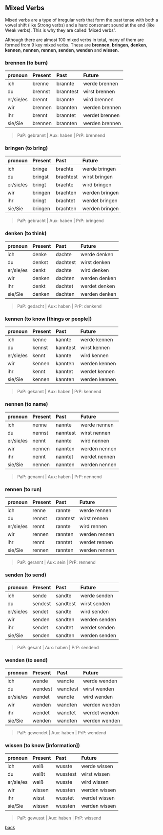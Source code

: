 ## Mixed Verbs

Mixed verbs are a type of irregular verb that form the past tense with both a vowel shift (like Strong verbs) and a hard consonant sound at the end (like Weak verbs). This is why they are called 'Mixed verbs'.

Although there are almost 100 mixed verbs in total, many of them are formed from 9 key mixed verbs. These are **brennen**, **bringen**, **denken**, **kennen**, **nennen**, **rennen**, **senden**, **wenden** and **wissen**.

### brennen (to burn)

| pronoun    | Present    | Past       | Future |
|:-----------|:-----------|:-----------|:--------|
| ich        | brenne     | brannte    | werde brennen  |
| du         | brennst    | branntest  | wirst brennen  |
| er/sie/es  | brennt     | brannte    | wird brennen   |
| wir        | brennen    | brannten   | werden brennen |
| ihr        | brennt     | branntet   | werdet brennen |
| sie/Sie    | brennen    | brannten   | werden brennen |

> PaP: gebrannt | Aux: haben  | PrP: brennend

### bringen (to bring)

| pronoun    | Present    | Past       | Future |
|:-----------|:-----------|:-----------|:--------|
| ich        | bringe     | brachte    | werde bringen  |
| du         | bringst    | brachtest  | wirst bringen  |
| er/sie/es  | bringt     | brachte    | wird bringen   |
| wir        | bringen    | brachten   | werden bringen |
| ihr        | bringt     | brachtet   | werdet bringen |
| sie/Sie    | bringen    | brachten   | werden bringen |

> PaP: gebracht | Aux: haben  | PrP: bringend

### denken (to think)

| pronoun    | Present    | Past       | Future |
|:-----------|:-----------|:-----------|:--------|
| ich        | denke     | dachte    | werde denken  |
| du         | denkst    | dachtest  | wirst denken  |
| er/sie/es  | denkt     | dachte    | wird denken   |
| wir        | denken    | dachten   | werden denken |
| ihr        | denkt     | dachtet   | werdet denken |
| sie/Sie    | denken    | dachten   | werden denken |

> PaP: gedacht | Aux: haben  | PrP: denkend

### kennen (to know [things or people])

| pronoun    | Present    | Past       | Future |
|:-----------|:-----------|:-----------|:--------|
| ich        | kenne     | kannte    | werde kennen  |
| du         | kennst    | kanntest  | wirst kennen  |
| er/sie/es  | kennt     | kannte    | wird kennen   |
| wir        | kennen    | kannten   | werden kennen |
| ihr        | kennt     | kanntet   | werdet kennen |
| sie/Sie    | kennen    | kannten   | werden kennen |

> PaP: gekannt | Aux: haben  | PrP: kennend

### nennen (to name)

| pronoun    | Present    | Past       | Future |
|:-----------|:-----------|:-----------|:--------|
| ich        | nenne     | nannte    | werde nennen  |
| du         | nennst    | nanntest  | wirst nennen  |
| er/sie/es  | nennt     | nannte    | wird nennen   |
| wir        | nennen    | nannten   | werden nennen |
| ihr        | nennt     | nanntet   | werdet nennen |
| sie/Sie    | nennen    | nannten   | werden nennen |

> PaP: genannt | Aux: haben  | PrP: nennend

### rennen (to run)

| pronoun    | Present    | Past       | Future |
|:-----------|:-----------|:-----------|:--------|
| ich        | renne     | rannte    | werde rennen  |
| du         | rennst    | ranntest  | wirst rennen  |
| er/sie/es  | rennt     | rannte    | wird rennen   |
| wir        | rennen    | rannten   | werden rennen |
| ihr        | rennt     | ranntet   | werdet rennen |
| sie/Sie    | rennen    | rannten   | werden rennen |

> PaP: gerannt | Aux: sein  | PrP: rennend

### senden (to send)

| pronoun    | Present    | Past       | Future |
|:-----------|:-----------|:-----------|:--------|
| ich        | sende     | sandte    | werde senden  |
| du         | sendest   | sandtest  | wirst senden  |
| er/sie/es  | sendet    | sandte    | wird senden   |
| wir        | senden    | sandten   | werden senden |
| ihr        | sendet    | sandtet   | werdet senden |
| sie/Sie    | senden    | sandten   | werden senden |

> PaP: gesant | Aux: haben  | PrP: sendend

### wenden (to send)

| pronoun    | Present    | Past       | Future |
|:-----------|:-----------|:-----------|:--------|
| ich        | wende     | wandte    | werde wenden  |
| du         | wendest   | wandtest  | wirst wenden  |
| er/sie/es  | wendet    | wandte    | wird wenden   |
| wir        | wenden    | wandten   | werden wenden |
| ihr        | wendet    | wandtet   | werdet wenden |
| sie/Sie    | wenden    | wandten   | werden wenden |

> PaP: gewendet | Aux: haben  | PrP: wendend

### wissen (to know [information])

| pronoun    | Present    | Past       | Future |
|:-----------|:-----------|:-----------|:--------|
| ich        | weiß     | wusste    | werde wissen  |
| du         | weißt    | wusstest  | wirst wissen  |
| er/sie/es  | weiß     | wusste    | wird wissen   |
| wir        | wissen   | wussten   | werden wissen |
| ihr        | wisst    | wusstet   | werdet wissen |
| sie/Sie    | wissen   | wussten   | werden wissen |

> PaP: gewusst | Aux: haben  | PrP: wissend



[back](./)
